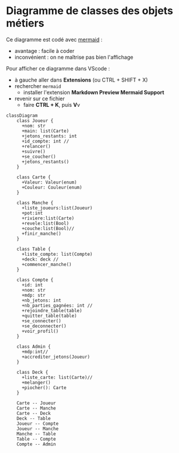 
# Diagramme de classes des objets métiers

Ce diagramme est codé avec [mermaid](https://mermaid.js.org/syntax/classDiagram.html) :

* avantage : facile à coder
* inconvénient : on ne maîtrise pas bien l'affichage

Pour afficher ce diagramme dans VScode :

* à gauche aller dans **Extensions** (ou CTRL + SHIFT + X)
* rechercher `mermaid`
  * installer l'extension **Markdown Preview Mermaid Support**
* revenir sur ce fichier
  * faire **CTRL + K**, puis **V**v

```mermaid
classDiagram
    class Joueur {
      +nom: str
      +main: list(Carte)
      +jetons_restants: int
      +id_compte: int //
      +relancer()
      +suivre()
      +se_coucher()
      +jetons_restants()
    }
    
    class Carte {
      +Valeur: Valeur(enum)
      +Couleur: Couleur(enum)
    }
    
    class Manche {
      +liste_joueurs:list(Joueur)
      +pot:int
      +riviere:list(Carte)
      +revele:list(Bool)
      +couche:list(Bool)//
      +finir_manche()
    }

    class Table {
      +liste_compte: list(Compte)
      +deck: deck //
      +commencer_manche()
    }
    
    class Compte {
      +id: int
      +nom: str
      +mdp: str
      +nb_jetons: int
      +nb_parties_gagnées: int //
      +rejoindre_table(table)
      +quitter_table(table)
      +se_connecter()
      +se_deconnecter()
      +voir_profil()
    }

    class Admin {
      +mdp:int//
      +accrediter_jetons(Joueur)
    }

    class Deck {
      +liste_carte: list(Carte)//
      +melanger()
      +piocher(): Carte
    }

    Carte -- Joueur
    Carte -- Manche
    Carte -- Deck
    Deck -- Table
    Joueur -- Compte
    Joueur -- Manche
    Manche -- Table
    Table -- Compte
    Compte -- Admin
```
